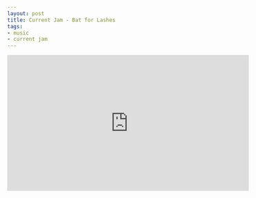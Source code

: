 ```yaml
---
layout: post
title: Current Jam - Bat for Lashes
tags:
- music
- current jam
---
```

<iframe width="560" height="315" src="https://www.youtube.com/embed/EXK0Ejzin4c" frameborder="0" allowfullscreen></iframe>